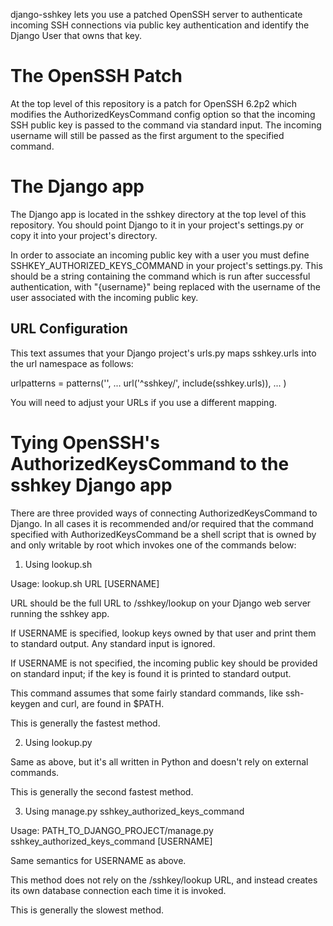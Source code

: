 django-sshkey lets you use a patched OpenSSH server to authenticate incoming
SSH connections via public key authentication and identify the Django User that
owns that key.

# The OpenSSH Patch

At the top level of this repository is a patch for OpenSSH 6.2p2 which modifies
the AuthorizedKeysCommand config option so that the incoming SSH public key is
passed to the command via standard input.  The incoming username will still be
passed as the first argument to the specified command.

# The Django app

The Django app is located in the sshkey directory at the top level of this
repository.  You should point Django to it in your project's settings.py or
copy it into your project's directory.

In order to associate an incoming public key with a user you must define
SSHKEY\_AUTHORIZED\_KEYS\_COMMAND in your project's settings.py.  This should
be a string containing the command which is run after successful
authentication, with "{username}" being replaced with the username of the user
associated with the incoming public key.

## URL Configuration

This text assumes that your Django project's urls.py maps sshkey.urls into the
url namespace as follows:

urlpatterns = patterns('',
  ...
  url('^sshkey/', include(sshkey.urls)),
  ...
)

You will need to adjust your URLs if you use a different mapping.

# Tying OpenSSH's AuthorizedKeysCommand to the sshkey Django app

There are three provided ways of connecting AuthorizedKeysCommand to Django.
In all cases it is recommended and/or required that the command specified with
AuthorizedKeysCommand be a shell script that is owned by and only writable by
root which invokes one of the commands below:

1. Using lookup.sh

Usage: lookup.sh URL [USERNAME]

URL should be the full URL to /sshkey/lookup on your Django web server running
the sshkey app.

If USERNAME is specified, lookup keys owned by that user and print them to
standard output. Any standard input is ignored.

If USERNAME is not specified, the incoming public key should be provided on
standard input; if the key is found it is printed to standard output.

This command assumes that some fairly standard commands, like ssh-keygen and
curl, are found in $PATH.

This is generally the fastest method.

2. Using lookup.py

Same as above, but it's all written in Python and doesn't rely on external
commands.

This is generally the second fastest method.

3. Using manage.py sshkey\_authorized\_keys\_command

Usage: PATH\_TO\_DJANGO\_PROJECT/manage.py sshkey\_authorized\_keys\_command [USERNAME]

Same semantics for USERNAME as above.

This method does not rely on the /sshkey/lookup URL, and instead creates its
own database connection each time it is invoked.

This is generally the slowest method.
